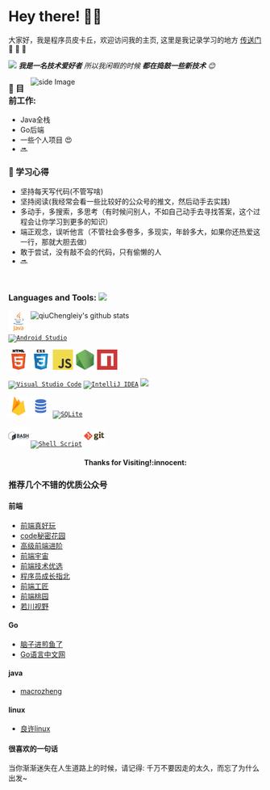 <!-- Greeting -->
# Hey there! :wave::smiley:

<!--Introduction -->
大家好，我是程序员皮卡丘，欢迎访问我的主页, 这里是我记录学习的地方 [传送门](https://github.com/qiuChengleiy/blog) 🌹 🌹 🌹 
<br>


<img src="https://media.giphy.com/media/LnQjpWaON8nhr21vNW/giphy.gif" width="40"> <em><b>我是一名技术爱好者</b> 所以我闲暇的时候 <b>都在捣鼓一些新技术</b> :blush:</em>

<!-- Your badges -->


<!-- gif Image -->
<img src="https://s3.bmp.ovh/imgs/2022/01/e5065c2d4d2fa600.gif" alt="side Image" align="right" width="460" height="auto" />

<!-- current status -->
### 💼  目前工作:
<!-- * Data Structures and Algorithms 💫
* Kotlin -->
* Java全栈
* Go后端
* 一些个人项目 😍
* 🔜

### 🌱 学习心得

* 坚持每天写代码(不管写啥)
* 坚持阅读(我经常会看一些比较好的公众号的推文，然后动手去实践)
* 多动手，多搜索，多思考（有时候问别人，不如自己动手去寻找答案，这个过程会让你学习到更多的知识）
* 端正观念，误听他言（不管社会多卷多，多现实，年龄多大，如果你还热爱这一行，那就大胆去做）
* 敢于尝试，没有敲不会的代码，只有偷懒的人
* 🔜

<br/>

### Languages and Tools: <img src="https://media.giphy.com/media/WUlplcMpOCEmTGBtBW/giphy.gif" width="30">
<p> <!-- GitHub README Stats -->
  <a href="https://gitstats.me/qiuChengleiy">
    <img width="460" height="auto" align="right" alt="qiuChengleiy's github stats" 
         src="https://github-readme-stats.vercel.app/api?username=qiuChengleiy&show_icons=true&theme=algolia&count_private=true&include_all_commits=true" />
  </a>

 <!-- icons -->
 <!-- Android Development -->

<code><a href = "https://www.java.com/en/"><img height="40" src="https://raw.githubusercontent.com/github/explore/80688e429a7d4ef2fca1e82350fe8e3517d3494d/topics/java/java.png" alt="Java"></a></code>
<code><a href = "https://developer.android.com/studio"><img height="40" src="https://1.bp.blogspot.com/-LgTa-xDiknI/X4EflN56boI/AAAAAAAAPuk/24YyKnqiGkwRS9-_9suPKkfsAwO4wHYEgCLcBGAsYHQ/s0/image9.png" alt="Android Studio"></a></code>
 <!-- Web Development -->
<code><a href = "https://developer.mozilla.org/en-US/docs/Web/Guide/HTML/HTML5"><img height="40" src="https://raw.githubusercontent.com/github/explore/80688e429a7d4ef2fca1e82350fe8e3517d3494d/topics/html/html.png" alt="HTML5"></a></code>
<code><a href = "https://developer.mozilla.org/en-US/docs/Archive/CSS3"><img height="40" src="https://raw.githubusercontent.com/github/explore/80688e429a7d4ef2fca1e82350fe8e3517d3494d/topics/css/css.png" alt="CSS3"></a></code>
<code><a href = "https://developer.mozilla.org/en-US/docs/Web/JavaScript"><img height="40" src="https://raw.githubusercontent.com/github/explore/80688e429a7d4ef2fca1e82350fe8e3517d3494d/topics/javascript/javascript.png" alt="Vanilla Javascript"></a></code>
<code><a href = "https://nodejs.org/en/"><img height="40" src="https://raw.githubusercontent.com/github/explore/80688e429a7d4ef2fca1e82350fe8e3517d3494d/topics/nodejs/nodejs.png" alt="NodeJS"></a></code>
<code><a href = "https://www.npmjs.com/"><img height="40" src="https://raw.githubusercontent.com/github/explore/80688e429a7d4ef2fca1e82350fe8e3517d3494d/topics/npm/npm.png" alt="npm"></a></code>
<br>
<!-- Integrated Development Environment -->
 <code><a href = "https://code.visualstudio.com/"><img height="40" src="https://upload.wikimedia.org/wikipedia/commons/thumb/9/9a/Visual_Studio_Code_1.35_icon.svg/1200px-Visual_Studio_Code_1.35_icon.svg.png" alt="Visual Studio Code"></a></code>
<code><a href = "https://www.jetbrains.com/idea/"><img height="40" src="https://upload.wikimedia.org/wikipedia/commons/thumb/9/9c/IntelliJ_IDEA_Icon.svg/96px-IntelliJ_IDEA_Icon.svg.png" alt="IntelliJ IDEA"></a></code>
 <code><a href = "https://www.jetbrains.com/pycharm/"><img height="40" src="https://resources.jetbrains.com/storage/products/pycharm/img/meta/pycharm_logo_300x300.png"></a></code>
<!-- Database -->
<code><a href = "https://firebase.google.com/"><img height="40" src="https://raw.githubusercontent.com/github/explore/80688e429a7d4ef2fca1e82350fe8e3517d3494d/topics/firebase/firebase.png" alt="Google Firbase"></a></code>
<code><a href = "https://www.w3schools.com/sql/"><img height="40" src="https://raw.githubusercontent.com/github/explore/80688e429a7d4ef2fca1e82350fe8e3517d3494d/topics/sql/sql.png" alt="SQL"></a></code>
<code><a href = "https://www.sqlite.org/index.html"><img height="40" src="https://upload.wikimedia.org/wikipedia/commons/thumb/9/97/Sqlite-square-icon.svg/1200px-Sqlite-square-icon.svg.png" alt="SQLite"></a></code>
<!-- Scripting -->
 <code><a href = "https://www.gnu.org/software/bash/"><img height="40" src="https://raw.githubusercontent.com/github/explore/80688e429a7d4ef2fca1e82350fe8e3517d3494d/topics/bash/bash.png" alt="Bash"></a></code>
 <code><a href = "https://en.wikipedia.org/wiki/Shell_script"><img height="40" src="https://static.thenounproject.com/png/3820391-200.png" alt="Shell Script"></a></code>
<code><a href = "https://git-scm.com/"><img height="40" src="https://raw.githubusercontent.com/github/explore/80688e429a7d4ef2fca1e82350fe8e3517d3494d/topics/git/git.png" alt="git"></a></code>
<br>
<!-- User Interface Desinging -->

</p>

<h4 align="center"> Thanks for Visiting!:innocent:</h4>


  
### 推荐几个不错的优质公众号

#### 前端
* [前端真好玩](./)
* [code秘密花园](./)
* [高级前端进阶](./)
* [前端宇宙](./)
* [前端技术优选](./)
* [程序员成长指北](./)
* [前端工匠](./)
* [前端桃园](./)
* [若川视野](./)

#### Go
* [脑子进煎鱼了](./)
* [Go语言中文网](./)

#### java
* [macrozheng](./)

#### linux
* [良许linux](./)



<!-- Credit -->

#### 很喜欢的一句话
当你渐渐迷失在人生道路上的时候，请记得: 千万不要因走的太久，而忘了为什么出发~



